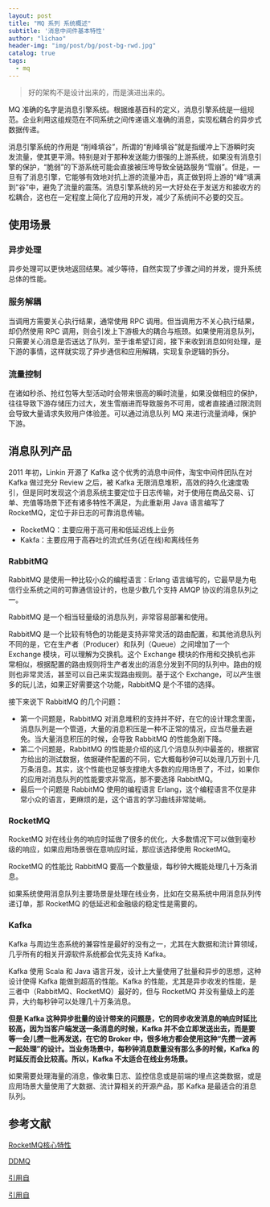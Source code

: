 ```yaml
---
layout: post
title: "MQ 系列 系统概述"
subtitle: '消息中间件基本特性'
author: "lichao"
header-img: "img/post/bg/post-bg-rwd.jpg"
catalog: true
tags:
  - mq
---
```


> 好的架构不是设计出来的，而是演进出来的。

MQ 准确的名字是消息引擎系统。根据维基百科的定义，消息引擎系统是一组规范。企业利用这组规范在不同系统之间传递语义准确的消息，实现松耦合的异步式数据传递。

消息引擎系统的作用是 “削峰填谷”，所谓的“削峰填谷”就是指缓冲上下游瞬时突发流量，使其更平滑。特别是对于那种发送能力很强的上游系统，如果没有消息引擎的保护，“脆弱”的下游系统可能会直接被压垮导致全链路服务“雪崩”。但是，一旦有了消息引擎，它能够有效地对抗上游的流量冲击，真正做到将上游的“峰”填满到“谷”中，避免了流量的震荡。消息引擎系统的另一大好处在于发送方和接收方的松耦合，这也在一定程度上简化了应用的开发，减少了系统间不必要的交互。

## 使用场景

### 异步处理

异步处理可以更快地返回结果。减少等待，自然实现了步骤之间的并发，提升系统总体的性能。

### 服务解耦

当调用方需要关心执行结果，通常使用 RPC 调用。但当调用方不关心执行结果，却仍然使用 RPC 调用，则会引发上下游极大的耦合与瓶颈。如果使用消息队列，只需要关心消息是否送达了队列，至于谁希望订阅，接下来收到消息如何处理，是下游的事情，这样就实现了异步通信和应用解耦，实现复杂逻辑的拆分。

### 流量控制

在诸如秒杀、抢红包等大型活动时会带来很高的瞬时流量，如果没做相应的保护，往往导致下游存储压力过大，发生雪崩进而导致服务不可用，或者直接通过限流则会导致大量请求失败用户体验差。可以通过消息队列 MQ 来进行流量消峰，保护下游。

## 消息队列产品

2011 年初，Linkin 开源了 Kafka 这个优秀的消息中间件，淘宝中间件团队在对 Kafka 做过充分 Review 之后，被 Kafka 无限消息堆积，高效的持久化速度吸引，但是同时发现这个消息系统主要定位于日志传输，对于使用在商品交易、订单、充值等场景下还有诸多特性不满足，为此重新用 Java 语言编写了 RocketMQ，定位于非日志的可靠消息传输。

* RocketMQ：主要应用于高可用和低延迟线上业务
* Kakfa：主要应用于高吞吐的流式任务(近在线)和离线任务

### RabbitMQ

RabbitMQ 是使用一种比较小众的编程语言：Erlang 语言编写的，它最早是为电信行业系统之间的可靠通信设计的，也是少数几个支持 AMQP 协议的消息队列之一。

RabbitMQ 是一个相当轻量级的消息队列，非常容易部署和使用。

RabbitMQ 是一个比较有特色的功能是支持非常灵活的路由配置，和其他消息队列不同的是，它在生产者（Producer）和队列（Queue）之间增加了一个 Exchange 模块，可以理解为交换机。这个 Exchange 模块的作用和交换机也非常相似，根据配置的路由规则将生产者发出的消息分发到不同的队列中。路由的规则也非常灵活，甚至可以自己来实现路由规则。基于这个 Exchange，可以产生很多的玩儿法，如果正好需要这个功能，RabbitMQ 是个不错的选择。

接下来说下 RabbitMQ 的几个问题：

* 第一个问题是，RabbitMQ 对消息堆积的支持并不好，在它的设计理念里面，消息队列是一个管道，大量的消息积压是一种不正常的情况，应当尽量去避免。当大量消息积压的时候，会导致 RabbitMQ 的性能急剧下降。
* 第二个问题是，RabbitMQ 的性能是介绍的这几个消息队列中最差的，根据官方给出的测试数据，依据硬件配置的不同，它大概每秒钟可以处理几万到十几万条消息。其实，这个性能也足够支撑绝大多数的应用场景了，不过，如果你的应用对消息队列的性能要求非常高，那不要选择 RabbitMQ。
* 最后一个问题是 RabbitMQ 使用的编程语言 Erlang，这个编程语言不仅是非常小众的语言，更麻烦的是，这个语言的学习曲线非常陡峭。

### RocketMQ

RocketMQ 对在线业务的响应时延做了很多的优化，大多数情况下可以做到毫秒级的响应，如果应用场景很在意响应时延，那应该选择使用 RocketMQ。

RocketMQ 的性能比 RabbitMQ 要高一个数量级，每秒钟大概能处理几十万条消息。

如果系统使用消息队列主要场景是处理在线业务，比如在交易系统中用消息队列传递订单，那 RocketMQ 的低延迟和金融级的稳定性是需要的。

### Kafka

Kafka 与周边生态系统的兼容性是最好的没有之一，尤其在大数据和流计算领域，几乎所有的相关开源软件系统都会优先支持 Kafka。

Kafka 使用 Scala 和 Java 语言开发，设计上大量使用了批量和异步的思想，这种设计使得 Kafka 能做到超高的性能。Kafka 的性能，尤其是异步收发的性能，是三者中（RabbitMQ、RocketMQ）最好的，但与 RocketMQ 并没有量级上的差异，大约每秒钟可以处理几十万条消息。

**但是 Kafka 这种异步批量的设计带来的问题是，它的同步收发消息的响应时延比较高，因为当客户端发送一条消息的时候，Kafka 并不会立即发送出去，而是要等一会儿攒一批再发送，在它的 Broker 中，很多地方都会使用这种“先攒一波再一起处理”的设计。当业务场景中，每秒钟消息数量没有那么多的时候，Kafka 的时延反而会比较高。所以，Kafka 不太适合在线业务场景。**

如果需要处理海量的消息，像收集日志、监控信息或是前端的埋点这类数据，或是应用场景大量使用了大数据、流计算相关的开源产品，那 Kafka 是最适合的消息队列。

## 参考文献

[RocketMQ核心特性](https://github.com/apache/rocketmq/blob/master/docs/cn/features.md)

[DDMQ](https://github.com/didi/DDMQ/blob/master/README_CN.md)

[引用自](http://jm.taobao.org/2016/03/24/rmq-vs-kafka/)

[引用自](https://www.jianshu.com/p/c474ca9f9430)
